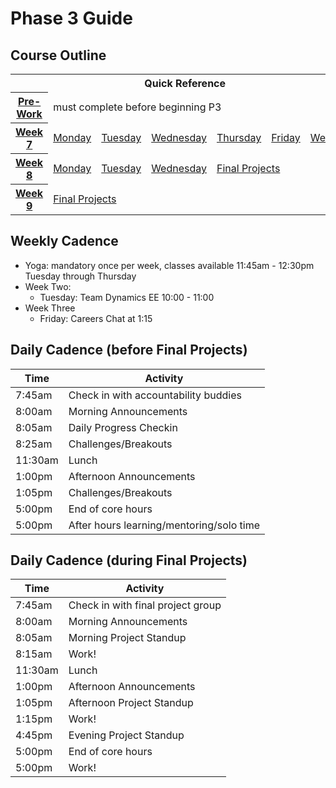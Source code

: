 # Phase 3 Guide

## Course Outline

<table>
  <tr>
    <th colspan="7">Quick Reference</th>
  </tr>

  <tr>
    <th><a href="./week-7/pre-work.md">Pre-Work</a></th>
    <td colspan="6">must complete before beginning P3</td>
  </tr>

  <tr>
    <th><a href="./week-7/">Week 7</a></th>
    <td><a href="./week-7/monday.md">Monday</a></a></td>
    <td><a href="./week-7/tuesday.md">Tuesday</a></td>
    <td><a href="./week-7/wednesday.md">Wednesday</a></td>
    <td><a href="./week-7/thursday.md">Thursday</a></td>
    <td><a href="./week-7/friday.md">Friday</a></td>
    <td><a href="./week-7/weekend.md">Weekend</a></td>
  </tr>

  <tr>
    <th><a href="./week-8/">Week 8</a></th>
    <td><a href="./week-8/monday.md">Monday</a></a></td>
    <td><a href="./week-8/tuesday.md">Tuesday</a></td>
    <td><a href="./week-8/wednesday.md">Wednesday</a></td>
    <td colspan="3"><a href="./final-projects/README.md">Final Projects</a></td>
  </tr>

  <tr>
    <th><a href="./week-9/">Week 9</a></th>
    <td colspan="3"><a href="./final-projects/README.md">Final Projects</a></td>
  </tr>
</table>

## Weekly Cadence

- Yoga: mandatory once per week, classes available 11:45am - 12:30pm Tuesday through Thursday
- Week Two:
  - Tuesday: Team Dynamics EE 10:00 - 11:00
- Week Three
  - Friday: Careers Chat at 1:15

## Daily Cadence (before Final Projects)

Time    | Activity
---     | ---
7:45am  | Check in with accountability buddies
8:00am  | Morning Announcements
8:05am  | Daily Progress Checkin
8:25am  | Challenges/Breakouts
11:30am | Lunch
1:00pm  | Afternoon Announcements
1:05pm  | Challenges/Breakouts
5:00pm  | End of core hours
5:00pm  | After hours learning/mentoring/solo time

## Daily Cadence (during Final Projects)

Time    | Activity
---     | ---
7:45am  | Check in with final project group
8:00am  | Morning Announcements
8:05am  | Morning Project Standup
8:15am  | Work!
11:30am | Lunch
1:00pm  | Afternoon Announcements
1:05pm  | Afternoon Project Standup
1:15pm  | Work!
4:45pm  | Evening Project Standup
5:00pm  | End of core hours
5:00pm  | Work!
